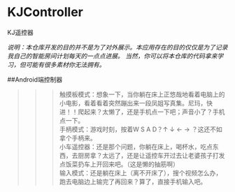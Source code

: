 KJController
================

KJ遥控器

*说明：本仓库开发的目的并不是为了对外展示。本应用存在的目的仅仅是为了记录我自己的智能房间计划每天的一点点进展。
当然，你可以将本仓库的代码拿来学习，但可能有很多素材你无法拥有。*

##Android端控制器
>>>触摸板模式：想象一下，当你躺在床上正悠哉地看着电脑上的小电影，看着看着突然蹦出来一段凤姐写真集。尼玛，快进！！爬起来？太懒了，还是手机点一下吧；声音小了？手机点一下。<br>
>>>手柄模式：游戏时刻，按着W S A D？↑ ↓ ← → ？这还不如拿个手柄来。<br>
>>>小车遥控器：还是那个问题，你躺在床上，喝杯水，吃点东西，去厨房拿？太远了，还是让遥控车开过去让老婆孩子打发点饭菜扔车上开回来吧。（这是懒的抽筋啊）<br>
>>>输入模式：还是躺在床上（离不开床了），搜个视频怎么办，跑去电脑边上输完了再回来？算了，直接手机输入吧。<br>
